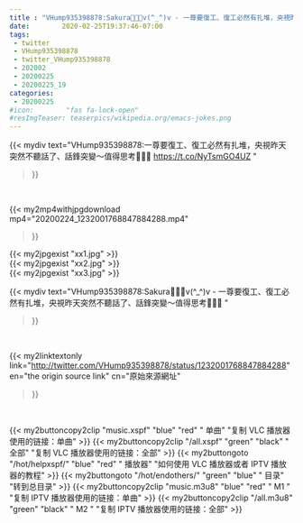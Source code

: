 ```yaml
---
title : "VHump935398878:Sakura🌸🌸🌸v(^_^)v - 一尊要復工、復工必然有扎堆，央視昨天突然不聽話了、話鋒突變～值得思考🤔🤔🤔 "
date:        2020-02-25T19:37:46-07:00
tags:
 - twitter
 - VHump935398878
 - twitter_VHump935398878
 - 202002
 - 20200225
 - 20200225_19
categories:
 - 20200225
#icon:        "fas fa-lock-open"
#resImgTeaser: teaserpics/wikipedia.org/emacs-jokes.png
---
```


{{< mydiv text="VHump935398878:一尊要復工、復工必然有扎堆，央視昨天突然不聽話了、話鋒突變～值得思考🤔🤔🤔 https://t.co/NyTsmGO4UZ "
>}}
<br>


{{< my2mp4withjpgdownload mp4="20200224_1232001768847884288.mp4"
>}}

{{< my2jpgexist "xx1.jpg" >}}<br>
{{< my2jpgexist "xx2.jpg" >}}<br>
{{< my2jpgexist "xx3.jpg" >}}<br>



{{< mydiv text="VHump935398878:Sakura🌸🌸🌸v(^_^)v - 一尊要復工、復工必然有扎堆，央視昨天突然不聽話了、話鋒突變～值得思考🤔🤔🤔 "
>}}
<br>

{{< my2linktextonly link="http://twitter.com/VHump935398878/status/1232001768847884288"
en="the origin source link" cn="原始來源網址"
>}}


<br>

{{< my2buttoncopy2clip "music.xspf"        "blue"   "red"    " 单曲"  "复制 VLC 播放器使用的链接：单曲" >}} {{< my2buttoncopy2clip "/all.xspf"         "green"  "black"  " 全部"  "复制 VLC 播放器使用的链接：全部" >}} {{< my2buttongoto      "/hot/helpxspf/"    "blue"   "red"    " 播放器" "如何使用 VLC 播放器或者 IPTV 播放器的教程" >}} {{< my2buttongoto      "/hot/endothers/"   "green"  "blue"   " 目录"   "转到总目录" >}} {{< my2buttoncopy2clip "music.m3u8"        "blue"   "red"    " M1 "    "复制 IPTV 播放器使用的链接：单曲" >}} {{< my2buttoncopy2clip "/all.m3u8"         "green"  "black"  " M2 "    "复制 IPTV 播放器使用的链接：全部" >}} 
